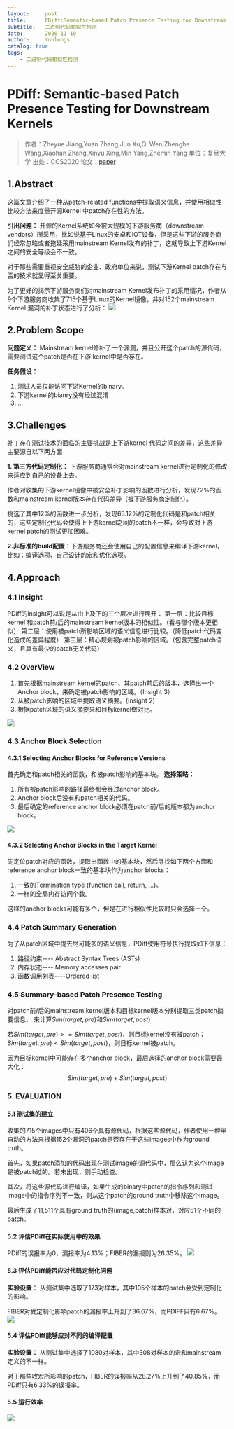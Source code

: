 ```yaml
---
layout:     post
title:      PDiff:Semantic-based Patch Presence Testing for Downstream Kernels
subtitle:   二进制代码相似性检测
date:       2020-11-10
author:     Yunlongs
catalog: true
tags:
    - 二进制代码相似性检测
---
```


# PDiff: Semantic-based Patch Presence Testing for Downstream Kernels
>作者：Zheyue Jiang,Yuan Zhang,Jun Xu,Qi Wen,Zhenghe Wang,Xiaohan Zhang,Xinyu Xing,Min Yang,Zhemin Yang
单位：复旦大学
出处：CCS2020
论文：[paper](https://dl.acm.org/doi/pdf/10.1145/3372297.3417240)

## 1.Abstract
这篇文章介绍了一种从patch-related functions中提取语义信息，并使用相似性比较方法来度量开源Kernel 中patch存在性的方法。

**引出问题：** 开源的Kernel系统如今被大规模的下游服务商（downstream vendors）所采用，比如说基于Linux的安卓和IOT设备，但是这些下游的服务商们经常忽略或者拖延采用mainstream Kernel发布的补丁，这就导致上下游Kernel之间的安全等级会不一致。

对于那些需要重视安全威胁的企业、政府单位来说，测试下游Kernel patch存在与否的技术就显得至关重要。


为了更好的揭示下游服务商们对mainstream Kernel发布补丁的采用情况，作者从9个下游服务商收集了715个基于Linux的Kernel镜像，并对152个mainstream Kernel 漏洞的补丁状态进行了分析：
![](https://yunlongs-1253041399.cos.ap-chengdu.myqcloud.com/image/Similary_Detection/169.png)

## 2.Problem Scope
**问题定义：** Mainstream kernel修补了一个漏洞，并且公开这个patch的源代码，需要测试这个patch是否在下游 kernel中是否存在。

**任务假设：** 
1. 测试人员仅能访问下游Kernel的binary。
2. 下游kernel的bianry没有经过混淆
3. ...

## 3.Challenges
补丁存在测试技术的面临的主要挑战是上下游kernel 代码之间的差异，这些差异主要源自以下两方面

**1. 第三方代码定制化：** 下游服务商通常会对mainstream kernel进行定制化的修改来适应到自己的设备上去。

作者对收集的下游kernel镜像中被安全补丁影响的函数进行分析，发现72%的函数和mainstream kernel版本存在代码差异（被下游服务商定制化）。

挑选了其中12%的函数进一步分析，发现65.12%的定制化代码是和patch相关的，这些定制化代码会使得上下游kernel之间的patch不一样，会导致对下游kernel patch的测试更加困难。


**2.非标准的build配置**：下游服务商还会使用自己的配置信息来编译下游kernel，比如：编译选项、自己设计的宏和优化选项。

## 4.Approach 
### 4.1 Insight
PDiff的insight可以说是从由上及下的三个层次进行展开：
第一层：比较目标kernel 和patch前/后的mainstream kernel版本的相似性。（看与哪个版本更相似）
第二层：使用被patch所影响区域的语义信息进行比较。（降低patch代码变化造成的差异程度）
第三层：精心规划被patch影响的区域。（包含完整patch语义，且具有最少的patch无关代码）

### 4.2 OverView
1. 首先根据mainstream kernel的patch、其patch前后的版本，选择出一个Anchor block，来确定被patch影响的区域。（Insight 3）
2. 从被patch影响的区域中提取语义摘要。(Insight 2)
3. 根据patch区域的语义摘要来和目标kernel做对比。

![](https://yunlongs-1253041399.cos.ap-chengdu.myqcloud.com/image/Similary_Detection/171.png)

### 4.3 Anchor Block Selection
#### 4.3.1 Selecting Anchor Blocks for Reference Versions
首先确定和patch相关的函数，和被patch影响的基本块。
**选择策略：**
1. 所有被patch影响的路径最终都会经过anchor block。
2. Anchor block后没有和patch相关的代码。 
3. 最后确定的reference anchor block必须在patch前/后的版本都为anchor block。

![](https://yunlongs-1253041399.cos.ap-chengdu.myqcloud.com/image/Similary_Detection/172.png)

#### 4.3.2 Selecting Anchor Blocks in the Target Kernel
先定位patch对应的函数，提取出函数中的基本块，然后寻找如下两个方面和reference anchor block一致的基本块作为anchor blocks：

1. 一致的Termination type (function call, return, ...)。
2. 一样的全局内存访问个数。

这样的anchor blocks可能有多个，但是在进行相似性比较时只会选择一个。


### 4.4 Patch Summary Generation
为了从patch区域中提去尽可能多的语义信息，PDiff使用符号执行提取如下信息：
1. 路径约束---- Abstract Syntax Trees (ASTs)
2. 内存状态---- Memory accesses pair
3. 函数调用列表----Ordered list

### 4.5 Summary-based Patch Presence Testing
对patch前/后的mainstream kernel版本和目标kernel版本分别提取三类patch摘要信息，
来计算$Sim(target,pre)$和$Sim(target,post)$

若$Sim(target,pre)>=Sim(target,post)$，则目标kernel没有被patch；
$Sim(target,pre)<Sim(target,post)$，则目标kernel被patch。

因为目标kernel中可能存在多个anchor block，最后选择的anchor block需要最大化：
$$Sim(target,pre)+Sim(target,post)$$

### 5. EVALUATION
#### 5.1 测试集的建立
收集的715个images中只有406个具有源代码，根据这些源代码，作者使用一种半自动的方法来根据152个漏洞的patch是否存在于这些images中作为ground truth。

首先，如果patch添加的代码出现在测试image的源代码中，那么认为这个image是被patch过的。若未出现，则手动检查。

其次，将这些源代码进行编译，如果生成的binary中patch的指令序列和测试image中的指令序列不一致，则从这个patch的ground truth中移除这个image。

最后生成了11,511个具有ground truth的(image,patch)样本对，对应51个不同的patch。


#### 5.2 评估PDiff在实际使用中的效果
PDiff的误报率为0，漏报率为4.13%；FIBER的漏报则为26.35%。
![](https://yunlongs-1253041399.cos.ap-chengdu.myqcloud.com/image/Similary_Detection/173.png)

#### 5.3 评估PDiff能否应对代码定制化问题
**实验设置**： 从测试集中选取了173对样本，其中105个样本的patch会受到定制化的影响。

FIBER对受定制化影响patch的漏报率上升到了36.67%，而PDIFF只有6.67%。
![](https://yunlongs-1253041399.cos.ap-chengdu.myqcloud.com/image/Similary_Detection/174.png)

#### 5.4 评估PDiff能够应对不同的编译配置
**实验设置：** 从测试集中选择了1080对样本，其中308对样本的宏和mainstream 定义的不一样。

对于那些收宏所影响的patch，FIBER的误报率从28.27%上升到了40.85%，而PDiff只有6.33%的误报率。

#### 5.5 运行效率
![](https://yunlongs-1253041399.cos.ap-chengdu.myqcloud.com/image/Similary_Detection/175.png)

